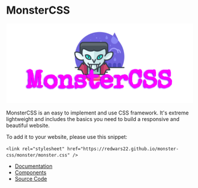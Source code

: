 # MonsterCSS

![logo](https://raw.githubusercontent.com/Redwars22/monster-css/main/assets/MONSTERCSS.png)

MonsterCSS is an easy to implement and use CSS framework. It's extreme lightweight and includes the basics you need to build a responsive and beautiful website.

To add it to your website, please use this snippet:

`<link rel="stylesheet" href="https://redwars22.github.io/monster-css/monster/monster.css" />`

- [Documentation]()
- [Components](https://redwars22.github.io/monster-css/example.html)
- [Source Code](https://github.com/Redwars22/monster-css/blob/main/example.html)
